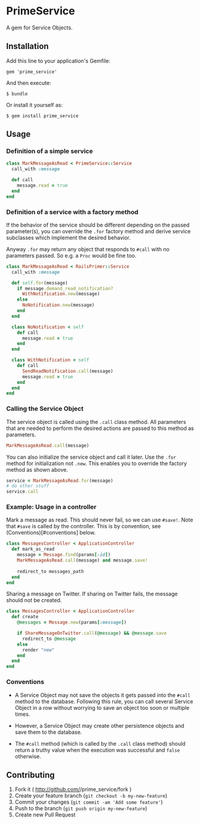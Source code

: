 # PrimeService

A gem for Service Objects.




## Installation

Add this line to your application's Gemfile:

    gem 'prime_service'

And then execute:

    $ bundle

Or install it yourself as:

    $ gem install prime_service




## Usage


### Definition of a simple service

```ruby
class MarkMessageAsRead < PrimeService::Service
  call_with :message

  def call
    message.read = true
  end
end
```



### Definition of a service with a factory method

If the behavior of the service should be different depending on the passed parameter(s), you can override the `.for` factory method and derive service subclasses which implement the desired behavior.

Anyway `.for` may return any object that responds to `#call` with no parameters passed. So e.g. a `Proc` would be fine too.

```ruby
class MarkMessageAsRead < RailsPrimer::Service
  call_with :message

  def self.for(message)
    if message.demand_read_notification?
      WithNotification.new(message)
    else
      NoNotification.new(message)
    end
  end

  class NoNotification < self
    def call
      message.read = true
    end
  end

  class WithNotification < self
    def call
      SendReadNotification.call(message)
      message.read = true
    end
  end
end
```


### Calling the Service Object

The service object is called using the `.call` class method. All parameters that are needed to perform the desired actions are passed to this method as parameters.

```ruby
MarkMessageAsRead.call(message)
```

You can also initialize the service object and call it later. Use the `.for` method for initialization not `.new`. This enables you to override the factory method as shown above.

```ruby
service = MarkMessageAsRead.for(message)
# do other stuff
service.call
```


### Example: Usage in a controller

Mark a message as read. This should never fail, so we can use `#save!`. Note that `#save` is called by the controller. This is by convention, see (Conventions)[#conventions] below.

```ruby
class MessagesController < ApplicationController
  def mark_as_read
    message = Message.find(params[:id])
    MarkMessageAsRead.call(message) and message.save!
    
    redirect_to messages_path
  end
end
```

Sharing a message on Twitter. If sharing on Twitter fails, the message should not be created.

```ruby
class MessagesController < ApplicationController
  def create
    @messages = Message.new(params[:message])

    if ShareMessageOnTwitter.call(@message) && @message.save
      redirect_to @message
    else
      render "new"
    end
  end
end
```


### Conventions

* A Service Object may not save the objects it gets passed into the `#call` method to the database. Following this rule, you can call several Service Object in a row without worrying to save an object too soon or multiple times.

* However, a Service Object may create other persistence objects and save them to the database.

* The `#call` method (which is called by the `.call` class method) should return a truthy value when the execution was successful and `false` otherwise.




## Contributing

1. Fork it ( http://github.com/<my-github-username>/prime_service/fork )
2. Create your feature branch (`git checkout -b my-new-feature`)
3. Commit your changes (`git commit -am 'Add some feature'`)
4. Push to the branch (`git push origin my-new-feature`)
5. Create new Pull Request
